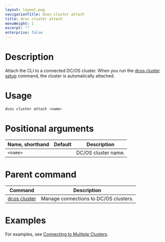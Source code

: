 ```yaml
---
layout: layout.pug
navigationTitle: dcos cluster attach
title: dcos cluster attach
menuWeight: 2
excerpt: ""
enterprise: false
---
```

<!-- This source repo for this topic is https://github.com/dcos/dcos-docs -->

# Description

Attach the CLI to a connected DC/OS cluster. When you run the [dcos cluster setup](/1.10/cli/command-reference/dcos-cluster/dcos-cluster-setup) command, the cluster is automatically attached.

# Usage

```bash
dcos cluster attach <name>
```

# Positional arguments

| Name, shorthand | Default | Description         |
| --------------- | ------- | ------------------- |
| `<name>`  |         | DC/OS cluster name. |

# Parent command

| Command                                                   | Description                           |
| --------------------------------------------------------- | ------------------------------------- |
| [dcos cluster](/1.10/cli/command-reference/dcos-cluster/) | Manage connections to DC/OS clusters. |

# Examples

For examples, see [Connecting to Multiple Clusters](/1.10/cli/multi-cluster-cli/).